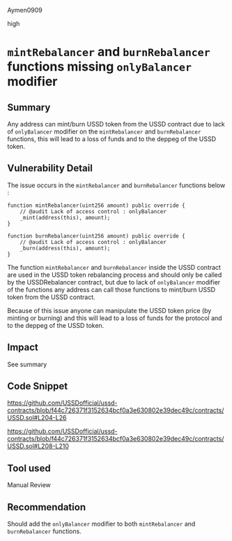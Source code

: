 Aymen0909

high

# `mintRebalancer` and `burnRebalancer` functions missing `onlyBalancer` modifier

## Summary

Any address can mint/burn USSD token from the USSD contract due to lack of `onlyBalancer` modifier on the `mintRebalancer` and `burnRebalancer` functions, this will lead to a loss of funds and to the deppeg of the USSD token.

## Vulnerability Detail

The issue occurs in the `mintRebalancer` and `burnRebalancer` functions below :

```solidity
function mintRebalancer(uint256 amount) public override {
    // @audit Lack of access control : onlyBalancer
    _mint(address(this), amount);
}

function burnRebalancer(uint256 amount) public override {
    // @audit Lack of access control : onlyBalancer
    _burn(address(this), amount);
}
```

The function `mintRebalancer` and `burnRebalancer` inside the USSD contract are used in the USSD token rebalancing process and should only be called by the USSDRebalancer contract, but due to lack of `onlyBalancer` modifier of the functions any address can call those functions to mint/burn USSD token from the USSD contract.

Because of this issue anyone can manipulate the USSD token price (by minting or burning) and this will lead to a loss of funds for the protocol and to the deppeg of the USSD token.

## Impact

See summary

## Code Snippet

https://github.com/USSDofficial/ussd-contracts/blob/f44c726371f3152634bcf0a3e630802e39dec49c/contracts/USSD.sol#L204-L26

https://github.com/USSDofficial/ussd-contracts/blob/f44c726371f3152634bcf0a3e630802e39dec49c/contracts/USSD.sol#L208-L210

## Tool used

Manual Review

## Recommendation

Should add the `onlyBalancer` modifier to both `mintRebalancer` and `burnRebalancer` functions.


